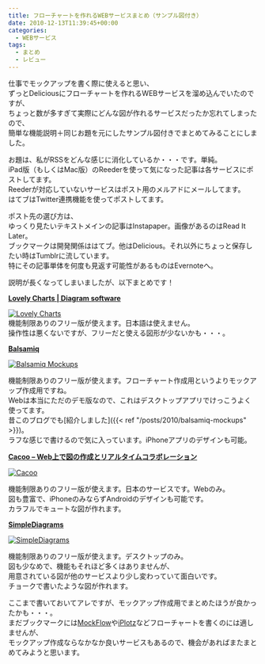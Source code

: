 ```yaml
---
title: フローチャートを作れるWEBサービスまとめ（サンプル図付き）
date: 2010-12-13T11:39:45+00:00
categories:
  - WEBサービス
tags:
  - まとめ
  - レビュー
---
```

仕事でモックアップを書く際に使えると思い、  
ずっとDeliciousにフローチャートを作れるWEBサービスを溜め込んでいたのですが、  
ちょっと数が多すぎて実際にどんな図が作れるサービスだったか忘れてしまったので、  
簡単な機能説明＋同じお題を元にしたサンプル図付きでまとめてみることにしました。

お題は、私がRSSをどんな感じに消化しているか・・・です。単純。  
iPad版（もしくはMac版）のReederを使って気になった記事は各サービスにポストしてます。  
Reederが対応していないサービスはポスト用のメルアドにメールしてます。  
はてブはTwitter連携機能を使ってポストしてます。

ポスト先の選び方は、  
ゆっくり見たいテキストメインの記事はInstapaper。画像があるのはRead It Later。  
ブックマークは開発関係ははてブ。他はDelicious。それ以外にちょっと保存したい時はTumblrに流しています。  
特にその記事単体を何度も見返す可能性があるものはEvernoteへ。

説明が長くなってしまいましたが、以下まとめです！

<!--more-->

<div class="ShareInfo">
  <strong><a rel="nofollow" href="http://www.lovelycharts.com/" target="_blank">Lovely Charts | Diagram software</a><a rel="nofollow" href="http://b.hatena.ne.jp/entry/http://www.lovelycharts.com/" target="_blank"><img src="http://b.hatena.ne.jp/entry/image/http://www.lovelycharts.com/" border="0" alt="" /></a></strong><br /> <strong> </strong>
</div>

<a class="lightview" title="Lovely Charts" rel="lightbox" href="http://www.flickr.com/photos/41082249@N07/5253972787/"><img src="http://farm6.static.flickr.com/5126/5253972787_b24a325652_m.jpg" alt="Lovely Charts" /></a>  
機能制限ありのフリー版が使えます。日本語は使えません。  
操作性は悪くないですが、フリーだと使える図形が少ないかも・・・。

<div class="ShareInfo">
  <strong><a rel="nofollow" href="http://balsamiq.com/" target="_blank">Balsamiq</a><a rel="nofollow" href="http://b.hatena.ne.jp/entry/http://balsamiq.com/" target="_blank"><img src="http://b.hatena.ne.jp/entry/image/http://balsamiq.com/" border="0" alt="" /></a></strong><br /> <strong> </strong>
</div>

<a class="lightview" title="Balsamiq Mockups" rel="lightbox" href="http://www.flickr.com/photos/41082249@N07/5256862791/"><img src="http://farm6.static.flickr.com/5169/5256862791_7d6d44c3c4_m.jpg" alt="Balsamiq Mockups" /></a>

機能制限ありのフリー版が使えます。フローチャート作成用というよりモックアップ作成用ですね。  
Webは本当にただのデモ版なので、これはデスクトップアプリでけっこうよく使ってます。  
昔このブログでも[紹介しました]({{< ref "/posts/2010/balsamiq-mockups" >}})。  
ラフな感じで書けるので気に入っています。iPhoneアプリのデザインも可能。

<div class="ShareInfo">
  <strong><a rel="nofollow" href="http://cacoo.com/" target="_blank">Cacoo &#8211; Web上で図の作成とリアルタイムコラボレーション</a><a rel="nofollow" href="http://b.hatena.ne.jp/entry/http://cacoo.com/" target="_blank"><img src="http://b.hatena.ne.jp/entry/image/http://cacoo.com/" border="0" alt="" /></a></strong><br /> <strong> </strong>
</div>

<a class="lightview" title="Cacoo" rel="lightbox" href="http://www.flickr.com/photos/41082249@N07/5257507124/"><img src="http://farm6.static.flickr.com/5004/5257507124_b021f99af0_m.jpg" alt="Cacoo" /></a>

機能制限ありのフリー版が使えます。日本のサービスです。Webのみ。  
図も豊富で、iPhoneのみならずAndroidのデザインも可能です。  
カラフルでキュートな図が作れます。

<div class="ShareInfo">
  <strong><a rel="nofollow" href="http://www.simplediagrams.com/home" target="_blank">SimpleDiagrams</a><a rel="nofollow" href="http://b.hatena.ne.jp/entry/http://www.simplediagrams.com/home" target="_blank"><img src="http://b.hatena.ne.jp/entry/image/http://www.simplediagrams.com/home" border="0" alt="" /></a></strong><br /> <strong> </strong>
</div>

<a class="lightview" title="SimpleDiagrams" rel="lightbox" href="http://www.flickr.com/photos/41082249@N07/5257545952/"><img src="http://farm6.static.flickr.com/5281/5257545952_5c2ea77358_m.jpg" alt="SimpleDiagrams" /></a>

機能制限ありのフリー版が使えます。デスクトップのみ。  
図も少なめで、機能もそれほど多くはありませんが、  
用意されている図が他のサービスより少し変わっていて面白いです。  
チョークで書いたような図が作れます。

ここまで書いておいてアレですが、モックアップ作成用でまとめたほうが良かったかも・・・。  
まだブックマークには[MockFlow][2]や[iPlotz][3]などフローチャートを書くのには適しませんが、  
モックアップ作成ならなかなか良いサービスもあるので、機会があればまたまとめてみようと思います。

 [2]: http://www.mockflow.com/
 [3]: http://iplotz.com/index.php
